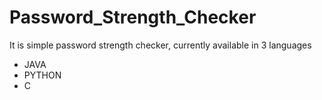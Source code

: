 # Password_Strength_Checker
It is  simple password strength checker, currently available in 3 languages

- JAVA
- PYTHON
- C
